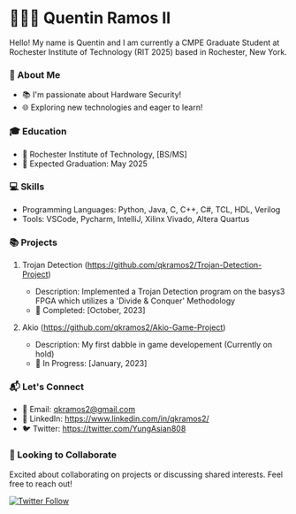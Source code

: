 # 🧑🏽‍🎓 Quentin Ramos II 

Hello! My name is Quentin and I am currently a CMPE Graduate Student at Rochester Institute of Technology (RIT 2025) based in Rochester, New York.

### 🌱 About Me

- 📚 I'm passionate about Hardware Security!
- 🌐 Exploring new technologies and eager to learn!

### 🎓 Education

- 🏫 Rochester Institute of Technology, [BS/MS]
- 📆 Expected Graduation: May 2025

### 💻 Skills

- Programming Languages: Python, Java, C, C++, C#, TCL, HDL, Verilog
- Tools: VSCode, Pycharm, IntelliJ, Xilinx Vivado, Altera Quartus

### 📚 Projects

1. Trojan Detection (https://github.com/qkramos2/Trojan-Detection-Project)
   - Description: Implemented a Trojan Detection program on the basys3 FPGA which utilizes a 'Divide & Conquer' Methodology
   - 📅 Completed: [October, 2023]

2. Akio (https://github.com/qkramos2/Akio-Game-Project)
   - Description: My first dabble in game developement (Currently on hold)
   - 📅 In Progress: [January, 2023]

### 📬 Let's Connect

- 📧 Email: qkramos2@gmail.com
- 💬 LinkedIn: https://www.linkedin.com/in/qkramos2/
- 🐦 Twitter: https://twitter.com/YungAsian808

### 🤝 Looking to Collaborate

Excited about collaborating on projects or discussing shared interests. Feel free to reach out!

[![Twitter Follow](https://img.shields.io/twitter/follow/YourTwitterHandle?style=social)]((https://twitter.com/YungAsian808))

<!---
qkramos2/qkramos2 is a ✨ special ✨ repository because its `README.md` (this file) appears on your GitHub profile.
You can click the Preview link to take a look at your changes.
--->
